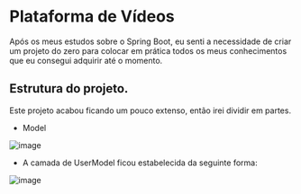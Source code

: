 # Plataforma de Vídeos

Após os meus estudos sobre o Spring Boot, eu senti a necessidade de criar um projeto do zero para colocar em prática todos os meus conhecimentos que eu consegui adquirir até o momento.

## Estrutura do projeto.

Este projeto acabou ficando um pouco extenso, então irei dividir em partes.

- Model

![image](https://github.com/Math012/video-platform-spring-boot/assets/109437880/894e8ad9-7087-45b0-96ac-c1d166164bb7)

- A camada de UserModel ficou estabelecida da seguinte forma:
  
![image](https://github.com/Math012/video-platform-spring-boot/assets/109437880/88544c1b-8e3b-4cc3-9fbd-5a989e7e76bb)
